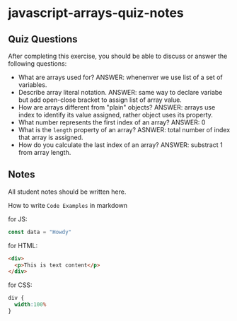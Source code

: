 # javascript-arrays-quiz-notes

## Quiz Questions

After completing this exercise, you should be able to discuss or answer the following questions:

- What are arrays used for?
ANSWER: whenenver we use list of a set of variables.
- Describe array literal notation.
ANSWER: same way to declare variabe but add open-close bracket to assign list of array value.
- How are arrays different from "plain" objects?
ANSWER: arrays use index to identify its value assigned, rather object uses its property.
- What number represents the first index of an array?
ANSWER: 0
- What is the `length` property of an array?
ASNWER: total number of index that array is assigned.
- How do you calculate the last index of an array?
ANSWER: substract 1 from array length.

## Notes

All student notes should be written here.


How to write `Code Examples` in markdown

for JS:
```javascript
const data = "Howdy"
```

for HTML:
```html
<div>
  <p>This is text content</p>
</div>
```

for CSS:
```css
div {
  width:100%
}
```
